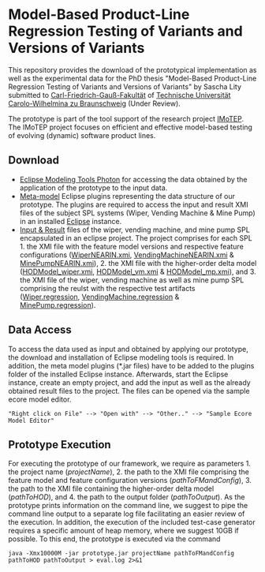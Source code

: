 # Model-Based Product-Line Regression Testing of Variants and Versions of Variants
This repository provides the download of the prototypical implementation as well as the experimental data for the PhD thesis "Model-Based Product-Line Regression Testing of Variants and Versions of Variants" by Sascha Lity submitted to [Carl-Friedrich-Gauß-Fakultät](https://www.tu-braunschweig.de/fk1/index.html) of [Technische Universität Carolo-Wilhelmina zu Braunschweig](https://www.tu-braunschweig.de/) (Under Review).

The prototype is part of the tool support of the research project [IMoTEP](http://www.dfg-spp1593.de/imotep/).
The IMoTEP project focuses on efficient and effective model-based testing of evolving (dynamic) software product lines.

## Download
* [Eclipse Modeling Tools Photon](https://www.eclipse.org/downloads/packages/release/photon/r/eclipse-modeling-tools) for accessing the data obtained by the application of the prototype to the input data.
* [Meta-model](Metamodel_plugins) Eclipse plugins representing the data structure of our prototype. The plugins are required to access the input and result XMI files of the subject SPL systems (Wiper, Vending Machine & Mine Pump) in an installed [Eclipse](https://www.eclipse.org/downloads/packages/release/photon/r/eclipse-modeling-tools) instance.
* [Input & Result](PhD_thesis_data) files of the wiper, vending machine, and mine pump SPL encapsulated in an eclipse project. The project comprises for each SPL 1. the XMI file with the feature model versions and respective feature configurations ([WiperNEARIN.xmi](PhD_thesis_data/Wiper/WiperNEARIN.xmi), [VendingMachineNEARIN.xmi](PhD_thesis_data/VendingMachine/VendingMachineNEARIN.xmi) & [MinePumpNEARIN.xmi](PhD_thesis_data/MinePump/MinePumpNEARIN.xmi)), 2. the XMI file with the higher-order delta model ([HODModel_wiper.xmi](PhD_thesis_data/Wiper/HODModel_wiper.xmi), [HODModel_vm.xmi](PhD_thesis_data/VendingMachine/HODModel_vm.xmi) & [HODModel_mp.xmi](PhD_thesis_data/MinePump/HODModel_mp.xmi)), and 3. the XMI file of the wiper, vending machine as well as mine pump SPL comprising the reulst with the respective test artifacts ([Wiper.regression](PhD_thesis_data/Wiper/Wiper.regression), [VendingMachine.regression](PhD_thesis_data/VendingMachine/VendingMachine.regression) & [MinePump.regression](PhD_thesis_data/MinePump/MinePump.regression)).

<!--* [Prototypical implementation](prototype.jar) of our framework facilitating SPL regression testing.-->


## Data Access
To access the data used as input and obtained by applying our prototype, the download and installation of Eclipse modeling tools is required. In addition, the meta model plugins (*.jar files) have to be added to the plugins folder of the installed Eclipse instance. Afterwards, start the Eclipse instance, create an empty project, and add the input as well as the already obtained result files to the project. The files can be opened via the sample ecore model editor.
```
"Right click on File" --> "Open with" --> "Other.." --> "Sample Ecore Model Editor"
```
## Prototype Execution
For executing the prototype of our framework, we require as parameters 1. the project name (*projectName*), 2. the path to the XMI file comprising the feature model and feature configuration versions (*pathToFMandConfig*), 3. the path to the XMI file containing the higher-order delta model (*pathToHOD*), and 4. the path to the output folder (*pathToOutput*). As the prototype prints information on the command line, we suggest to pipe the command line output to a separate log file facilitating an easier review of the execution. In addition, the execution of the included test-case generator requires a specific amount of heap memory, where we suggest 10GB if possible. To this end, the prototype is executed via the command
```
java -Xmx10000M -jar prototype.jar projectName pathToFMandConfig pathToHOD pathToOutput > eval.log 2>&1
```
